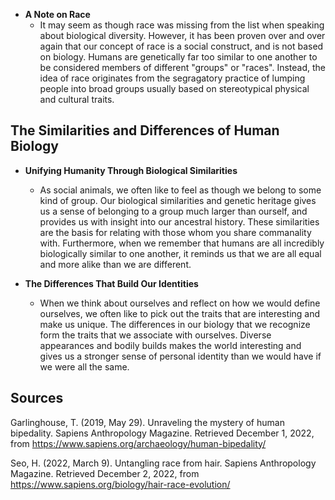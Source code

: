 - **A Note on Race**
    - It may seem as though race was missing from the list when speaking about biological diversity. However, it has been proven over and over again that our concept of race is a social construct, and is not based on biology. Humans are genetically far too similar to one another to be considered members of different "groups" or "races". Instead, the idea of race originates from the segragatory practice of lumping people into broad groups usually based on stereotypical physical and cultural traits.

## The Similarities and Differences of Human Biology
- **Unifying Humanity Through Biological Similarities**
    - As social animals, we often like to feel as though we belong to some kind of group. Our biological similarities and genetic heritage gives us a sense of belonging to a group much larger than ourself, and provides us with insight into our ancestral history. These similarities are the basis for relating with those whom you share commanality with. Furthermore, when we remember that humans are all incredibly biologically similar to one another, it reminds us that we are all equal and more alike than we are different.

- **The Differences That Build Our Identities**
    - When we think about ourselves and reflect on how we would define ourselves, we often like to pick out the traits that are interesting and make us unique. The differences in our biology that we recognize form the traits that we associate with ourselves. Diverse appearances and bodily builds makes the world interesting and gives us a stronger sense of personal identity than we would have if we were all the same.

## Sources
Garlinghouse, T. (2019, May 29). Unraveling the mystery of human bipedality. Sapiens Anthropology Magazine. Retrieved December 1, 2022, from https://www.sapiens.org/archaeology/human-bipedality/

Seo, H. (2022, March 9). Untangling race from hair. Sapiens Anthropology Magazine. Retrieved December 2, 2022, from https://www.sapiens.org/biology/hair-race-evolution/